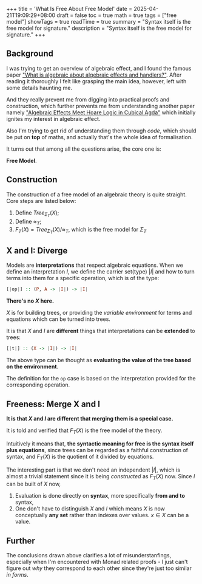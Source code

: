 +++
title = 'What Is Free About Free Model'
date = 2025-04-21T19:09:29+08:00
draft = false
toc = true
math = true
tags = ["free model"]
showTags = true
readTime = true
summary = "Syntax itself is the free model for signature."
description = "Syntax itself is the free model for signature."
+++

## Background

I was trying to get an overview of algebraic effect, and I found the famous paper ["What is algebraic about algebraic effects and handlers?"](https://arxiv.org/abs/1807.05923). After reading it thoroughly I felt like grasping the main idea, however, left with some details haunting me.

And they really prevent me from digging into practical proofs and construction, which further prevents me from understanding another paper namely ["Algebraic Effects Meet Hoare Logic in Cubical Agda"](https://dl.acm.org/doi/10.1145/3632898) which initially ignites my interest in algebraic effect.

Also I'm trying to get rid of understanding them through *code*, which should be put on **top** of maths, and actually that's the whole idea of formalisation.

It turns out that among all the questions arise, the core one is:

**Free Model**.

## Construction

The construction of a free model of an algebraic theory is quite straight. Core steps are listed below:

1. Define $Tree_{\Sigma_{T}}(X)$;
2. Define $\approx_{T}$;
3. $F_T(X)=Tree_{\Sigma_{T}}(X)/\approx_{T}$, which is the free model for $\Sigma_T$

## X and I: Diverge

Models are **interpretations** that respect algebraic equations. When we define an interpretation $I$, we define the carrier set(type) $|I|$ and how to turn terms into them for a specific operation, which is of the type:

```haskell
[|op|] :: (P, A -> |I|) -> |I|
```

**There's no $X$ here.**

$X$ is for building trees, or providing the *variable environment* for terms and equations which can be turned into trees.

It is that $X$ and $I$ are **different** things that interpretations can be **extended** to trees:

```haskell
[|t|] :: (X -> |I|) -> |I|
```

The above type can be thought as **evaluating the value of the tree based on the environment**.

The definition for the `op` case is based on the interpretation provided for the corresponding operation.

## Freeness: Merge X and I

**It is that $X$ and $I$ are different that merging them is a special case.**

It is told and verified that $F_T(X)$ is the free model of the theory.

Intuitively it means that, **the syntactic meaning for free is the syntax itself plus equations**, since trees can be regarded as a faithful construction of syntax, and $F_T(X)$ is the quotient of it divided by equations.

The interesting part is that we don't need an independent $|I|$, which is almost a trivial statement since it is being *constructed* as $F_T(X)$ now. Since $I$ can be built of $X$ now,

1. Evaluation is done directly on **syntax**, more specifically **from and to** syntax,
2. One don't have to distinguish $X$ and $I$ which means $X$ is now conceptually **any set** rather than indexes over values. $x\in X$ can be a value.

## Further

The conclusions drawn above clarifies a lot of misunderstanfings, especially when I'm encountered with Monad related proofs - I just can't figure out *why* they correspond to each other since they're just too similar *in forms*.
